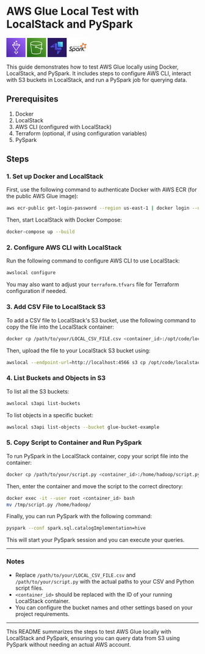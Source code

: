 # AWS Glue Local Test with LocalStack and PySpark

<img src="aws-glue.svg" alt="AWS Glue" width="50"/> 
<img src="s3.svg" alt="S3" width="50"/> 
<img src="localstack.jpg" alt="Localstack" width="50"/> 
<img src="pyspark.png" alt="Pyspark" width="50"/>


This guide demonstrates how to test AWS Glue locally using Docker, LocalStack, and PySpark. It includes steps to configure AWS CLI, interact with S3 buckets in LocalStack, and run a PySpark job for querying data.

## Prerequisites

1. Docker
2. LocalStack
3. AWS CLI (configured with LocalStack)
4. Terraform (optional, if using configuration variables)
5. PySpark

## Steps

### 1. Set up Docker and LocalStack

First, use the following command to authenticate Docker with AWS ECR (for the public AWS Glue image):

```bash
aws ecr-public get-login-password --region us-east-1 | docker login --username AWS --password-stdin public.ecr.aws
```

Then, start LocalStack with Docker Compose:

```bash
docker-compose up --build
```

### 2. Configure AWS CLI with LocalStack

Run the following command to configure AWS CLI to use LocalStack:

```bash
awslocal configure
```

You may also want to adjust your `terraform.tfvars` file for Terraform configuration if needed.

### 3. Add CSV File to LocalStack S3

To add a CSV file to LocalStack's S3 bucket, use the following command to copy the file into the LocalStack container:

```bash
docker cp /path/to/your/LOCAL_CSV_FILE.csv <container_id>:/opt/code/localstack/LOCAL_CSV_FILE.csv
```

Then, upload the file to your LocalStack S3 bucket using:

```bash
awslocal --endpoint-url=http://localhost:4566 s3 cp /opt/code/localstack/LOCAL_CSV_FILE.csv s3://glue-bucket-example/LOCAL_CSV_FILE.csv
```

### 4. List Buckets and Objects in S3

To list all the S3 buckets:

```bash
awslocal s3api list-buckets
```

To list objects in a specific bucket:

```bash
awslocal s3api list-objects --bucket glue-bucket-example
```

### 5. Copy Script to Container and Run PySpark

To run PySpark in the LocalStack container, copy your script file into the container:

```bash
docker cp /path/to/your/script.py <container_id>:/home/hadoop/script.py
```

Then, enter the container and move the script to the correct directory:

```bash
docker exec -it --user root <container_id> bash
mv /tmp/script.py /home/hadoop/
```

Finally, you can run PySpark with the following command:

```bash
pyspark --conf spark.sql.catalogImplementation=hive
```

This will start your PySpark session and you can execute your queries.

---

### Notes

- Replace `/path/to/your/LOCAL_CSV_FILE.csv` and `/path/to/your/script.py` with the actual paths to your CSV and Python script files.
- `<container_id>` should be replaced with the ID of your running LocalStack container.
- You can configure the bucket names and other settings based on your project requirements.

---

This README summarizes the steps to test AWS Glue locally with LocalStack and PySpark, ensuring you can query data from S3 using PySpark without needing an actual AWS account.

